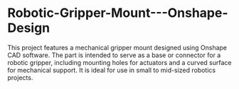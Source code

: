 # Robotic-Gripper-Mount---Onshape-Design
 This project features a mechanical gripper mount designed using Onshape CAD software. The part is intended to serve as a base or connector for a robotic gripper, including mounting holes for actuators and a curved surface for mechanical support. It is ideal for use in small to mid-sized robotics projects.
